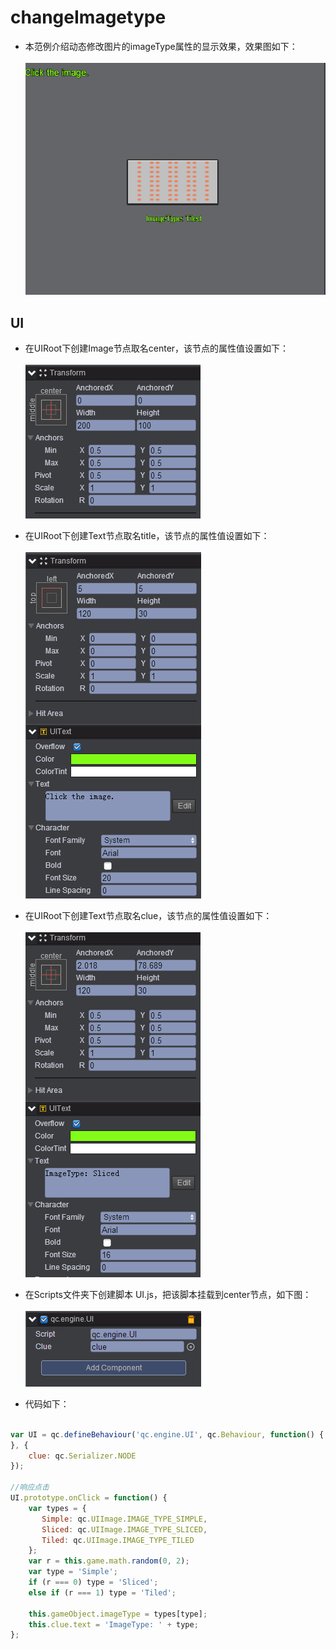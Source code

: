 # changeImagetype   
* 本范例介绍动态修改图片的imageType属性的显示效果，效果图如下：<br>     
![](images/show.gif)    

## UI   
* 在UIRoot下创建Image节点取名center，该节点的属性值设置如下：<br>   
![](images/center.png)    

* 在UIRoot下创建Text节点取名title，该节点的属性值设置如下：<br>   
![](images/title.png)     

* 在UIRoot下创建Text节点取名clue，该节点的属性值设置如下：<br>   
![](images/clue.png)     

* 在Scripts文件夹下创建脚本 UI.js，把该脚本挂载到center节点，如下图：<br>     
![](images/script.png)    

* 代码如下：<br>     

```javascript     

var UI = qc.defineBehaviour('qc.engine.UI', qc.Behaviour, function() {
}, {
    clue: qc.Serializer.NODE
});

//响应点击
UI.prototype.onClick = function() {
    var types = {
       Simple: qc.UIImage.IMAGE_TYPE_SIMPLE,
       Sliced: qc.UIImage.IMAGE_TYPE_SLICED,
       Tiled: qc.UIImage.IMAGE_TYPE_TILED
    };
    var r = this.game.math.random(0, 2);
    var type = 'Simple';
    if (r === 0) type = 'Sliced';
    else if (r === 1) type = 'Tiled';
    
    this.gameObject.imageType = types[type];
    this.clue.text = 'ImageType: ' + type;
};      
```